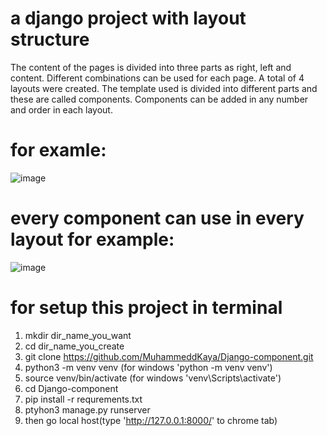 # a django project with layout structure

The content of the pages is divided into three parts as right, left and content. Different combinations can be used for each page. A total of 4 layouts were created. The template used is divided into different parts and these are called components. Components can be added in any number and order in each layout.

# for examle:

![image](https://user-images.githubusercontent.com/115589989/235288741-2250f4af-34d3-4718-b4ef-655218984ae0.png)


# every component can use in every layout for example:

![image](https://user-images.githubusercontent.com/115589989/235289105-9384076d-7657-487e-9837-cd1b8ee7a673.png)



# for setup this project in terminal
1) mkdir dir_name_you_want
2) cd dir_name_you_create
3) git clone https://github.com/MuhammeddKaya/Django-component.git
4) python3 -m venv venv  (for windows 'python -m venv venv')
5) source venv/bin/activate  (for windows 'venv\Scripts\activate')
6) cd Django-component
6) pip install -r requrements.txt
7) ptyhon3 manage.py runserver
8) then go local host(type 'http://127.0.0.1:8000/' to chrome tab)

